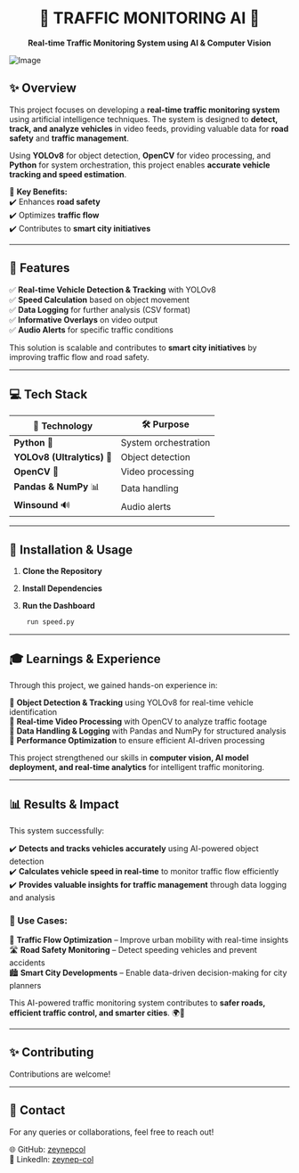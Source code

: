 <h1 align="center">🚦 TRAFFIC MONITORING AI 🚦</h1>

<p align="center">
   <b>Real-time Traffic Monitoring System using AI & Computer Vision</b>  
</p>

![Image](https://github.com/user-attachments/assets/9046c765-4e38-4a01-ad7a-f108d8765065)

## ✨ Overview

This project focuses on developing a **real-time traffic monitoring system** using artificial intelligence techniques. The system is designed to **detect, track, and analyze vehicles** in video feeds, providing valuable data for **road safety** and **traffic management**.

Using **YOLOv8** for object detection, **OpenCV** for video processing, and **Python** for system orchestration, this project enables **accurate vehicle tracking and speed estimation**. 

🚀 **Key Benefits:**  
✔️ Enhances **road safety**  
✔️ Optimizes **traffic flow**  
✔️ Contributes to **smart city initiatives** 

---

## 🌟 Features
✅ **Real-time Vehicle Detection & Tracking** with YOLOv8  
✅ **Speed Calculation** based on object movement  
✅ **Data Logging** for further analysis (CSV format)  
✅ **Informative Overlays** on video output  
✅ **Audio Alerts** for specific traffic conditions  


This solution is scalable and contributes to **smart city initiatives** by improving traffic flow and road safety.

---

## 💻 Tech Stack


| 🔧 Technology | 🛠 Purpose |
|--------------|-----------|
| **Python** 🐍 | System orchestration |
| **YOLOv8 (Ultralytics)** 🚗 | Object detection |
| **OpenCV** 🎥 | Video processing |
| **Pandas & NumPy** 📊 | Data handling |
| **Winsound** 🔊 | Audio alerts |

---


## 🚀 Installation & Usage

1. **Clone the Repository**

2. **Install Dependencies**

3. **Run the Dashboard**
   ```bash
    run speed.py
   ```

---

## 🎓 Learnings & Experience

Through this project, we gained hands-on experience in:  

🔹 **Object Detection & Tracking** using YOLOv8 for real-time vehicle identification  
🔹 **Real-time Video Processing** with OpenCV to analyze traffic footage  
🔹 **Data Handling & Logging** with Pandas and NumPy for structured analysis  
🔹 **Performance Optimization** to ensure efficient AI-driven processing  

This project strengthened our skills in **computer vision, AI model deployment, and real-time analytics** for intelligent traffic monitoring.  

---
## 📊 Results & Impact  

This system successfully:  

✔️ **Detects and tracks vehicles accurately** using AI-powered object detection  
✔️ **Calculates vehicle speed in real-time** to monitor traffic flow efficiently  
✔️ **Provides valuable insights for traffic management** through data logging and analysis  



### 🔹 Use Cases:  
🚦 **Traffic Flow Optimization** – Improve urban mobility with real-time insights  
🛣 **Road Safety Monitoring** – Detect speeding vehicles and prevent accidents  
🏙 **Smart City Developments** – Enable data-driven decision-making for city planners  

This AI-powered traffic monitoring system contributes to **safer roads, efficient traffic control, and smarter cities**. 🌍🚗  


---
## ✨ Contributing

Contributions are welcome! 

---
## 📡 Contact

For any queries or collaborations, feel free to reach out!

🌐 GitHub: [zeynepcol](https://github.com/zeynepcol)  
👤 LinkedIn: [zeynep-col](https://linkedin.com/in/zeynep-col/)


